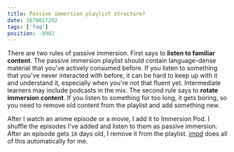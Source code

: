 ```yaml
---
title: Passive immersion playlist structure?
date: 1670017292
tags: ['faq']
position: -9902
---
```


There are two rules of passive immersion.
First says to **listen to familiar content**.
The passive immersion playlist
should contain language-dense material that you've actively consumed before.
If you listen to something that you've never interacted with before,
it can be hard to keep up with it and understand it,
especially when you're not that fluent yet.
Intermediate learners may include podcasts in the mix.
The second rule says to **rotate immersion content**.
If you listen to something for too long,
it gets boring,
so you need to remove old content from the playlist and add something new.

After I watch an anime episode or a movie,
I add it to Immersion Pod.
I shuffle the episodes I've added and listen to them as passive immersion.
After an episode gets `10` days old, I remove it from the playlist.
[impd](passive-listening.html#impd) does all of this automatically for me.
